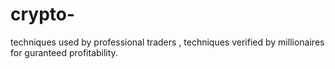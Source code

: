 # crypto-
techniques used by professional traders , techniques verified by millionaires for guranteed profitability.
